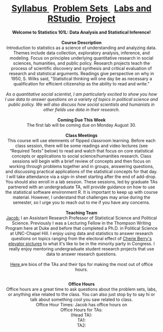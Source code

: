 <header>
  <h1> <a href="Syllabus.html"> Syllabus </a>&nbsp; <a href="ProblemSets.html"> Problem Sets </a> &nbsp; <a href="LabsRStudio.html">Labs and RStudio </a> &nbsp; <a href="Project.html"> Project</a> </h1>
  <nav>
 <header>
   <b>Welcome to Statistics 101L: Data Analysis and Statistical Inference!</b>
   <br><br>
   <b> Course Description</b>
    <br> 
Introduction to statistics as a science of understanding and analyzing data. Themes include data collection, exploratory analysis, inference, and modeling. Focus on       principles underlying quantitative research in social sciences, humanities, and public policy. Research projects teach the process of scientific discovery and synthesis and critical evaluation of research and statistical arguments. Readings give perspective on why in 1950, S. Wilks said, "Statistical thinking will one day be as necessary a        qualification  for efficient citizenship as the ability to read and write." 
  <br><br>
  <i>As a quantitative social scientist, I am particularly excited to show you how I use data to answer questions on a variety of topics in political science and public policy. We will also discuss how social scientists and humanists in other fields use data in their research.</i>
   <br><br>
   <b> Coming Due This Week</b> <br>
The first lab will be coming due on Monday August 30.
<br><br>
   <b> Class Meetings </b><br>
This course will use elemnents of flipped classroom learning. Before each class session, there will be some readings and video lectures (see “Required Texts” below) to read and watch that focus on core statistical concepts or applications to social science/humanities research. Class sessions will begin with a brief review of concepts and then focus on working through problems together and in groups, answering questions, and discussing practical applications of the statistical concepts for that day. I will take attendance via a sign-in sheet starting after the end of add-drop. You should also enroll in a lab session. These sessions, led by graduate TAs partnered with an undergraduate TA, will provide guidance on how to use the statistical software environment R. It is important to keep up with course material. However, I understand that challenges may arise during the semester, so I urge you to reach out to me if you have any concerns.
   <br><br>
   <b> Teaching Team</b>
   <br>
   <a href="https://jacobfhsmith.github.io">Jacob:</a> I an Assistant Research Professor of Statistical Science and Political Science. Previously I was a Lecturing Fellow in the Thompson Writing Program here at Duke and before that completed a Ph.D. in Political Science at UNC-Chapel Hill. I enjoy using data and statistics to answer research questions on topics ranging from the electoral effect of <a href="https://libkey.io/libraries/229/articles/56283884/full-text-file?utm_source=api_871"> Cherie Berry's elevator pictures</a> to what it's like to be in the minority party in Congress. I really enjoy mentoring undergraduate student research projects that use data to answer research questions.
   <br><br>
   <a href="https://github.com/jacobfhsmith/STA101L-Spring2021/blob/main/Meet%20the%20TAs.docx?raw=true"> Here </a> are bios of the TAs and their tips for making the most out of office hours. <br><br>
   
  
   <b>Office Hours</b> <br>
   Office hours are a great time to ask questions about the problem sets, labs, or anything else related to the class. You can also just stop by to say hi or talk about something cool you saw related to class. <br>
   Office Hour Times: Jacob has office hours on   <br>
   Office Hours for TAs: <br>
   (Head TA): <br>
   TA1:  <br>
   TA2:  <br>
   <br><br>
